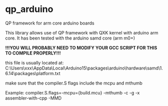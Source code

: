 # qp_arduino
QP framework for arm core arduino boards

This library allows use of QP framework with QXK kernel with arduino arm core.
It has been tested with the arduino samd core (arm m0+)

<b>!!!YOU WILL PROBABLY NEED TO MODIFY YOUR GCC SCRIPT FOR THIS TO COMPILE PROPERLY!!!</b>

this file is usually located at:
C:\Users\xxx\AppData\Local\Arduino15\packages\arduino\hardware\samd\1.6.14\packages\platform.txt

make sure that the compiler.S flags include the mcpu and mthumb

Example:
compiler.S.flags=-mcpu={build.mcu} -mthumb -c -g -x assembler-with-cpp -MMD
